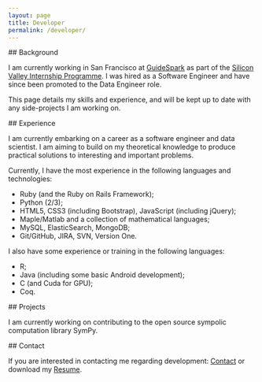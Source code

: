 ```yaml
---
layout: page
title: Developer
permalink: /developer/
---
```


##<i class="fa fa-laptop"></i> Background

I am currently working in San Francisco at [GuideSpark](http://www.guidespark.com) as part of the [Silicon Valley Internship Programme](http://www.siliconvalleyinternship.com/). I was hired as a Software Engineer and have since been promoted to the Data Engineer role.

This page details my skills and experience, and will be kept up to date with any side-projects I am working on.
         

##<i class="fa fa-laptop"></i> Experience
          
I am currently embarking on a career as a software engineer and data scientist. I am aiming to build on my theoretical knowledge to produce practical solutions to interesting and important problems.

Currently, I have the most experience in the following languages and technologies:

* Ruby (and the Ruby on Rails Framework);
* Python (2/3);
* HTML5, CSS3 (including Bootstrap), JavaScript (including jQuery);
* Maple/Matlab and a collection of mathematical languages;
* MySQL, ElasticSearch, MongoDB;
* Git/GitHub, JIRA, SVN, Version One.


I also have some experience or training in the following languages:

* R;
* Java (including some basic Android development);
* C (and Cuda for GPU);
* Coq.

##<i class="fa fa-laptop"></i> Projects

I am currently working on contributing to the open source sympolic computation library SymPy.

<!-- <iframe src="http://githubbadge.appspot.com/davidjohnwilson?s=1" style="border: 0;height: 142px;width: 200px;overflow: hidden;" frameBorder="0"></iframe> -->

##<i class="fa fa-laptop"></i> Contact

If you are interested in contacting me regarding development: [<i class="fa fa-envelope"></i> Contact](mailto:developer@davidjw.co.uk?Subject=Development%20Contact%20Enquiry) or download my [<i class="fa fa-file-text"></i> Resume](/publications/djwthesis.pdf).


